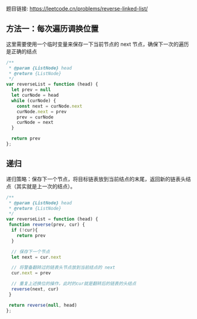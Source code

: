 题目链接: https://leetcode.cn/problems/reverse-linked-list/

## 方法一：每次遍历调换位置
这里需要使用一个临时变量来保存一下当前节点的 next 节点，确保下一次的遍历是正确的结点
```JavaScript
/**
 * @param {ListNode} head
 * @return {ListNode}
 */
var reverseList = function (head) {
  let prev = null
  let curNode = head
  while (curNode) {
    const next = curNode.next
    curNode.next = prev
    prev = curNode
    curNode = next
  }

  return prev
};
```

## 递归
递归策略：保存下一个节点，将目标链表放到当前结点的末尾，返回新的链表头结点（其实就是上一次的结点）。
```JavaScript
/**
 * @param {ListNode} head
 * @return {ListNode}
 */
var reverseList = function (head) {
 function reverse(prev, cur) {
  if (!cur){
    return prev
  }

  // 保存下一个节点
  let next = cur.next

  // 将警备翻转过的链表头节点放到当前结点的 next
  cur.next = prev

  // 重复上述换位的操作，此时的cur就是翻转后的链表的头结点
  reverse(next, cur)
 }

 return reverse(null, head)
};
```


